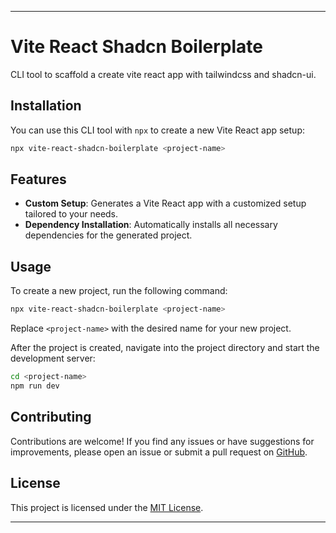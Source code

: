 
---

# Vite React Shadcn Boilerplate

CLI tool to scaffold a create vite react app with tailwindcss and shadcn-ui.

## Installation

You can use this CLI tool with `npx` to create a new Vite React app setup:

```bash
npx vite-react-shadcn-boilerplate <project-name>
```

## Features

- **Custom Setup**: Generates a Vite React app with a customized setup tailored to your needs.
- **Dependency Installation**: Automatically installs all necessary dependencies for the generated project.

## Usage

To create a new project, run the following command:

```bash
npx vite-react-shadcn-boilerplate <project-name>
```

Replace `<project-name>` with the desired name for your new project.

After the project is created, navigate into the project directory and start the development server:

```bash
cd <project-name>
npm run dev
```

## Contributing

Contributions are welcome! If you find any issues or have suggestions for improvements, please open an issue or submit a pull request on [GitHub](https://github.com/ashishxcode/vite-react-shadcn-boilerplate).

## License

This project is licensed under the [MIT License](LICENSE).

---
